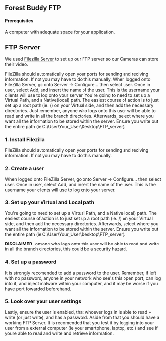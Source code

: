 ## Forest Buddy FTP

#### Prerequisites

A computer with adequate space for your application.

## FTP Server

We used [Filezilla Server](https://filezilla-project.org/download.php?type=server) to set up our FTP server so our Cameras can store their video.

FileZilla should automatically open your ports for sending and reciving information. If not you may have to do this manually.
When logged onto FileZilla Server, go onto Server -> Configure... then select user. Once in user, select Add, and insert the name of the user. This is the username your clients will use to log onto your server. You're going to need to set up a Virtual Path, and a Native(local) path. The easiest course of action is to just set up a root path (ie. /) on your Virtual side, and then add the necessary directories. Just remember, anyone who logs onto this user will be able to read and write in all the branch directories. Afterwards, select where you want all the information to be stored within the server. Ensure you write out the entire path (ie C:\User\Your_User\Desktop\FTP_server).
### 1. Install Filezilla

FileZilla should automatically open your ports for sending and reciving information. If not you may have to do this manually.

### 2. Create a user

When logged onto FileZilla Server, go onto Server -> Configure... then select user. Once in user, select Add, and insert the name of the user. This is the username your clients will use to log onto your server.

### 3. Set up your Virtual and Local path

You're going to need to set up a Virtual Path, and a Native(local) path. The easiest course of action is to just set up a root path (ie. /) on your Virtual side, and then add the necessary directories. Afterwards, select where you want all the information to be stored within the server. Ensure you write out the entire path (ie C:\User\Your_User\Desktop\FTP_server).

**DISCLAIMER-** anyone who logs onto this user will be able to read and write in all the branch directories, this could be a security hazard.

### 4. Set up a password

It is strongly recomended to add a password to the user. Remember, if left with no password, anyone in your network who see's this open port, can log into it, and inject malware within your computer, and it may be worse if you have port fowarded beforehand.

### 5. Look over your user settings

Lastly, ensure the user is enabled, that whoever logs in is able to read + write (or just write), and has a password. Aside from that you should have a working FTP Server. It is recomended that you test it by logging into your user from a external computer (ie your smartphone, laptop, etc.) and see if youre able to read and write and retrieve information.
